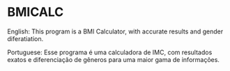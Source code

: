 # BMICALC

English:
This program is a BMI Calculator, with accurate results and gender diferatiation.

Portuguese:
Esse programa é uma calculadora de IMC, com resultados exatos e diferenciação de gêneros para uma maior gama de informações.

